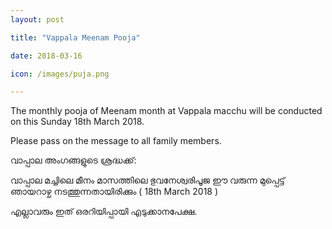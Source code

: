 ```yaml
---
layout: post

title: "Vappala Meenam Pooja"

date: 2018-03-16

icon: /images/puja.png

---
```


The monthly pooja of Meenam month at Vappala macchu will be conducted on this Sunday 18th March 2018.

Please pass on the message to all family members.

വാപ്പാല അംഗങ്ങളുടെ ശ്രദ്ധക്ക്:

വാപ്പാല മച്ചിലെ മീനം മാസത്തിലെ  ഭുവനേശ്വരിപൂജ ഈ വരുന്ന  മുപ്പെട്ട്  ഞായറാഴ്ച നടത്തുന്നതായിരിക്കും ( 18th March 2018 )

എല്ലാവരും ഇത് ഒരറിയിപ്പായി എടുക്കാനപേക്ഷ.
